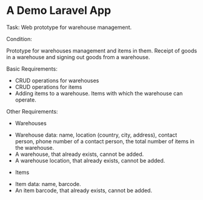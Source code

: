 # A Demo Laravel App

Task: Web prototype for warehouse management.

Condition:

Prototype for warehouses management and items in them. Receipt of goods in a warehouse and signing out goods from a warehouse.

Basic Requirements:
* CRUD operations for warehouses
* CRUD operations for items
* Adding items to a warehouse. Items with which the warehouse can operate.

Other Requirements:
* Warehouses
- Warehouse data: name, location (country, city, address), contact person, phone number of a contact person, the total number of items in the warehouse.
- A warehouse, that already exists, cannot be added.
- A warehouse location, that already exists, cannot be added.
* Items
- Item data: name, barcode.
- An item barcode, that already exists, cannot be added.

